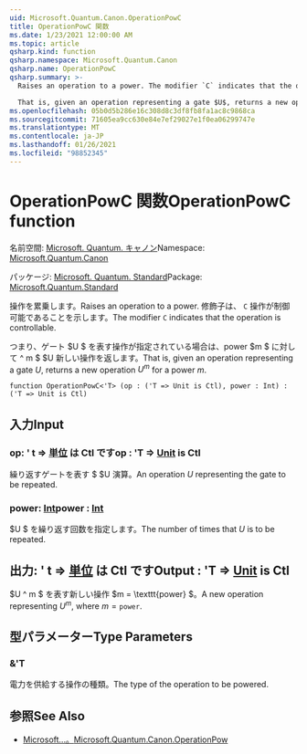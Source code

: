 ```yaml
---
uid: Microsoft.Quantum.Canon.OperationPowC
title: OperationPowC 関数
ms.date: 1/23/2021 12:00:00 AM
ms.topic: article
qsharp.kind: function
qsharp.namespace: Microsoft.Quantum.Canon
qsharp.name: OperationPowC
qsharp.summary: >-
  Raises an operation to a power. The modifier `C` indicates that the operation is controllable.

  That is, given an operation representing a gate $U$, returns a new operation $U^m$ for a power $m$.
ms.openlocfilehash: 05b0d5b286e16c308d8c3df8fb8fa1ac8c9868ca
ms.sourcegitcommit: 71605ea9cc630e84e7ef29027e1f0ea06299747e
ms.translationtype: MT
ms.contentlocale: ja-JP
ms.lasthandoff: 01/26/2021
ms.locfileid: "98852345"
---
```

# <a name="operationpowc-function"></a><span data-ttu-id="316bd-102">OperationPowC 関数</span><span class="sxs-lookup"><span data-stu-id="316bd-102">OperationPowC function</span></span>

<span data-ttu-id="316bd-103">名前空間: [Microsoft. Quantum. キャノン](xref:Microsoft.Quantum.Canon)</span><span class="sxs-lookup"><span data-stu-id="316bd-103">Namespace: [Microsoft.Quantum.Canon](xref:Microsoft.Quantum.Canon)</span></span>

<span data-ttu-id="316bd-104">パッケージ: [Microsoft. Quantum. Standard](https://nuget.org/packages/Microsoft.Quantum.Standard)</span><span class="sxs-lookup"><span data-stu-id="316bd-104">Package: [Microsoft.Quantum.Standard](https://nuget.org/packages/Microsoft.Quantum.Standard)</span></span>


<span data-ttu-id="316bd-105">操作を累乗します。</span><span class="sxs-lookup"><span data-stu-id="316bd-105">Raises an operation to a power.</span></span>
<span data-ttu-id="316bd-106">修飾子は、 `C` 操作が制御可能であることを示します。</span><span class="sxs-lookup"><span data-stu-id="316bd-106">The modifier `C` indicates that the operation is controllable.</span></span>

<span data-ttu-id="316bd-107">つまり、ゲート $U $ を表す操作が指定されている場合は、power $m $ に対して ^ m $ $U 新しい操作を返します。</span><span class="sxs-lookup"><span data-stu-id="316bd-107">That is, given an operation representing a gate $U$, returns a new operation $U^m$ for a power $m$.</span></span>

```qsharp
function OperationPowC<'T> (op : ('T => Unit is Ctl), power : Int) : ('T => Unit is Ctl)
```


## <a name="input"></a><span data-ttu-id="316bd-108">入力</span><span class="sxs-lookup"><span data-stu-id="316bd-108">Input</span></span>

### <a name="op--t--unit--is-ctl"></a><span data-ttu-id="316bd-109">op: ' t => [単位](xref:microsoft.quantum.lang-ref.unit)  は Ctl です</span><span class="sxs-lookup"><span data-stu-id="316bd-109">op : 'T => [Unit](xref:microsoft.quantum.lang-ref.unit)  is Ctl</span></span>

<span data-ttu-id="316bd-110">繰り返すゲートを表す $ $U 演算。</span><span class="sxs-lookup"><span data-stu-id="316bd-110">An operation $U$ representing the gate to be repeated.</span></span>


### <a name="power--int"></a><span data-ttu-id="316bd-111">power: [Int](xref:microsoft.quantum.lang-ref.int)</span><span class="sxs-lookup"><span data-stu-id="316bd-111">power : [Int](xref:microsoft.quantum.lang-ref.int)</span></span>

<span data-ttu-id="316bd-112">$U $ を繰り返す回数を指定します。</span><span class="sxs-lookup"><span data-stu-id="316bd-112">The number of times that $U$ is to be repeated.</span></span>



## <a name="output--t--unit--is-ctl"></a><span data-ttu-id="316bd-113">出力: ' t => [単位](xref:microsoft.quantum.lang-ref.unit)  は Ctl です</span><span class="sxs-lookup"><span data-stu-id="316bd-113">Output : 'T => [Unit](xref:microsoft.quantum.lang-ref.unit)  is Ctl</span></span>

<span data-ttu-id="316bd-114">$U ^ m $ を表す新しい操作 $m = \texttt{power} $。</span><span class="sxs-lookup"><span data-stu-id="316bd-114">A new operation representing $U^m$, where $m = \texttt{power}$.</span></span>

## <a name="type-parameters"></a><span data-ttu-id="316bd-115">型パラメーター</span><span class="sxs-lookup"><span data-stu-id="316bd-115">Type Parameters</span></span>

### <a name="t"></a><span data-ttu-id="316bd-116">&</span><span class="sxs-lookup"><span data-stu-id="316bd-116">'T</span></span>

<span data-ttu-id="316bd-117">電力を供給する操作の種類。</span><span class="sxs-lookup"><span data-stu-id="316bd-117">The type of the operation to be powered.</span></span>

## <a name="see-also"></a><span data-ttu-id="316bd-118">参照</span><span class="sxs-lookup"><span data-stu-id="316bd-118">See Also</span></span>

- [<span data-ttu-id="316bd-119">Microsoft...。</span><span class="sxs-lookup"><span data-stu-id="316bd-119">Microsoft.Quantum.Canon.OperationPow</span></span>](xref:Microsoft.Quantum.Canon.OperationPow)